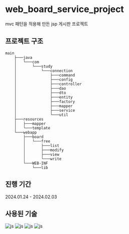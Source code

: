 # web_board_service_project
mvc 패턴을 적용해 만든 jsp 게시판 프로젝트

## 프로젝트 구조
    main
        ├───java
        │   └───com
        │       └───study
        │           └───connection
        │               ├───command
        │               ├───config
        │               ├───controller
        │               ├───dao
        │               ├───dto
        │               ├───entity
        │               ├───factory
        │               ├───mapper
        │               ├───service
        │               └───util
        ├───resources
        │   ├───mapper
        │   └───template
        └───webapp
            ├───board
            │   └───free
            │       ├───list
            │       ├───modify
            │       ├───view
            │       └───write
            └───WEB-INF
                └───lib

## 진행 기간
2024.01.24 - 2024.02.03

## 사용된 기술
![js](https://img.shields.io/badge/Servelt-CC2C2C?style=for-the-badge&logoColor=%23377bbe) ![js](https://img.shields.io/badge/JSP-000000?style=for-the-badge) ![js](https://img.shields.io/badge/MySQL-005C84?style=for-the-badge&logo=mysql&logoColor=white) ![js](https://img.shields.io/badge/docker-%230db7ed.svg?style=for-the-badge&logo=docker&logoColor=white)

